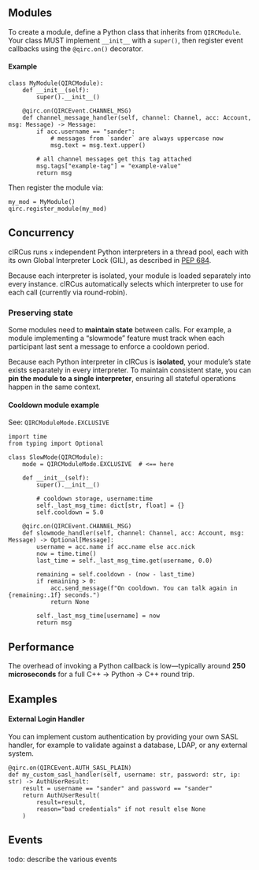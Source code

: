 ## Modules

To create a module, define a Python class that inherits from `QIRCModule`.  
Your class MUST implement `__init__` with a `super()`, then 
register event callbacks using the `@qirc.on()` decorator.

#### Example

```python3
class MyModule(QIRCModule):
    def __init__(self):
        super().__init__()

    @qirc.on(QIRCEvent.CHANNEL_MSG)
    def channel_message_handler(self, channel: Channel, acc: Account, msg: Message) -> Message:
        if acc.username == "sander":
            # messages from `sander` are always uppercase now
            msg.text = msg.text.upper()
    
        # all channel messages get this tag attached
        msg.tags["example-tag"] = "example-value"
        return msg
```

Then register the module via:

```python3
my_mod = MyModule()
qirc.register_module(my_mod)
```

## Concurrency

cIRCus runs `x` independent Python interpreters in a thread pool, each with its own Global Interpreter Lock (GIL), as described in [PEP 684](https://peps.python.org/pep-0684/).

Because each interpreter is isolated, your module is loaded separately 
into every instance. cIRCus automatically selects which interpreter to use for each call (currently via round-robin).

### Preserving state

Some modules need to **maintain state** between calls. For example, a module implementing a “slowmode” feature must track when each participant last sent a message to enforce a cooldown period.

Because each Python interpreter in cIRCus is **isolated**, your module’s state exists separately in every interpreter. To maintain consistent state, you can **pin the module to a single interpreter**, ensuring all stateful operations happen in the same context.

#### Cooldown module example

See: `QIRCModuleMode.EXCLUSIVE`

```python3
import time
from typing import Optional

class SlowMode(QIRCModule):
    mode = QIRCModuleMode.EXCLUSIVE  # <== here

    def __init__(self):
        super().__init__()

        # cooldown storage, username:time
        self._last_msg_time: dict[str, float] = {}
        self.cooldown = 5.0

    @qirc.on(QIRCEvent.CHANNEL_MSG)
    def slowmode_handler(self, channel: Channel, acc: Account, msg: Message) -> Optional[Message]:
        username = acc.name if acc.name else acc.nick
        now = time.time()
        last_time = self._last_msg_time.get(username, 0.0)
    
        remaining = self.cooldown - (now - last_time)
        if remaining > 0:
            acc.send_message(f"On cooldown. You can talk again in {remaining:.1f} seconds.")
            return None
    
        self._last_msg_time[username] = now
        return msg
```

## Performance

The overhead of invoking a Python callback is low—typically around **250 microseconds** for a full C++ → Python → C++ round trip.

## Examples

#### External Login Handler

You can implement custom authentication by providing your own SASL handler, for example to validate against a database, LDAP, or any external system.

```python3
@qirc.on(QIRCEvent.AUTH_SASL_PLAIN)
def my_custom_sasl_handler(self, username: str, password: str, ip: str) -> AuthUserResult:
    result = username == "sander" and password == "sander"
    return AuthUserResult(
        result=result,
        reason="bad credentials" if not result else None
    )
```

## Events

todo: describe the various events